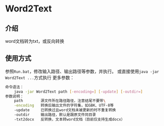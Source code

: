 Word2Text
==================
## 介绍
  word文档转为txt，或反向转换


## 使用方式
  参照`Run.bat`，修改输入路径、输出路径等参数，并执行。
  或直接使用`java -jar Word2Text ...`方式执行
更多参数：

```sh
命令语法：
	java -jar Word2Text path [-encoding=] [-update] [-outdir=]
参数说明：
    path        源文件所在路径路径，注意结尾不要带\
    -encoding   转换后输出文件的字符集，如GBK、UTF-8等
    -update     已转换过且word文档未被更新的时不重复转换
    -outdir     输出路径，默认是跟原文件同目录
    -txt2docx   反转换，文本转word文档（目前仅支持生成docx）
```